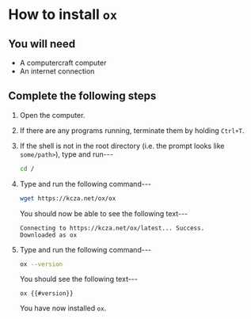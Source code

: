 # How to install `ox`

<!-- TODO(kcza): release in the docs site to be shown at kcza.net/ox/ox -->
<!-- TODO(kcza): reinstate when ready. -->
<!-- **NOTE**: If you already have a working `ox` marshal and wish to create more nodes, read [how to create an installer disk](./how-to-create-an-installer-disk.md). -->

## You will need

- A computercraft computer
- An internet connection

## Complete the following steps

1. Open the computer.
2. If there are any programs running, terminate them by holding `Ctrl+T`.
3. If the shell is not in the root directory (i.e. the prompt looks like `some/path>`), type and run---
   ```bash
   cd /
   ```
4. Type and run the following command---
   ```bash
   wget https://kcza.net/ox/ox
   ```
   You should now be able to see the following text---
   ```
   Connecting to https://kcza.net/ox/latest... Success.
   Downloaded as ox
   ```
5. Type and run the following command---

   ```bash
   ox --version
   ```

   You should see the following text---

   ```
   ox {{#version}}
   ```

   You have now installed `ox`.

<!-- TODO(kcza): reinstate when ready. -->
<!-- Next step: read [how to create a marshal](./how-to-create-a-marshal.md). -->
